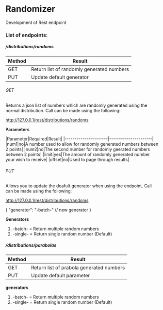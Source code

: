 # Randomizer
Development of Rest endpoint

### List of endpoints:

##### /distributions/randoms

|Method|Result|
|----------------------|----------------------|
|GET   |Return list of randomly generated numbers|
|PUT   |Update default generator|

###### GET
Returns a json list of numbers which are randomly generated using the normal distribution. 
Call can be made using the following:

http://127.0.0.1/rest/distributions/randoms

__Parameters__

|Parameter|Required|Result|
|----------------------|----------------------|
|num1|no|A number used to allow for randomly generated numbers between 2 points|
|num2|no|The second number for randomly geerated numbers between 2 points|
|limit|yes|The amount of randomly generated number your wish to receive|
|offset|no|Used to page through results|


###### PUT
Allows you to update the deafult generator when using the endpoint. 
Call can be made using the following:

http://127.0.0.1/rest/distributions/randoms

{
    "generator": "-batch-"       // new generator
}

__Generators__
1. -batch- = Return multiple random numbers
2. -single- = Return single random number (Default)

##### /distributions/parabolas

|Method|Result|
|----------------------|----------------------|
|GET   |Return list of prabola generated numbers|
|PUT   |Update default parameter|

__generators__
1. -batch- = Return multiple random numbers
2. -single- = Return single random number (Default)
